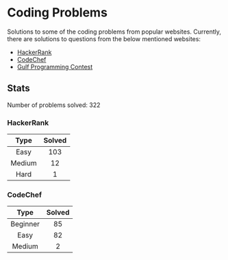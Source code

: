# Coding Problems

Solutions to some of the coding problems from popular websites. Currently, there are solutions to questions from the below mentioned websites:
* [HackerRank](HackerRank "HackerRank")
* [CodeChef](CodeChef "CodeChef")
* [Gulf Programming Contest](Gulf%20Programming%20Contest "GPC")

## Stats

Number of problems solved: 322

### HackerRank

|Type|Solved|
|:---:|:---:|
|Easy|103|
|Medium|12|
|Hard|1|

### CodeChef

|Type|Solved|
|:---:|:---:|
|Beginner|85|
|Easy|82|
|Medium|2|
